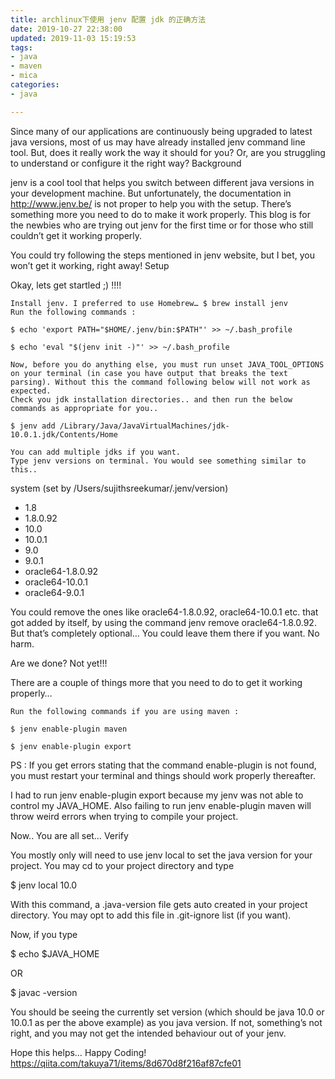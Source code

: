 ```yaml
---
title: archlinux下使用 jenv 配置 jdk 的正确方法
date: 2019-10-27 22:38:00
updated: 2019-11-03 15:19:53
tags: 
- java
- maven
- mica
categories: 
- java

---
```

Since many of our applications are continuously being upgraded to latest java versions, most of us may have already installed jenv command line tool. But, does it really work the way it should for you? Or, are you struggling to understand or configure it the right way?
Background

jenv is a cool tool that helps you switch between different java versions in your development machine. But unfortunately, the documentation in http://www.jenv.be/ is not proper to help you with the setup. There’s something more you need to do to make it work properly. This blog is for the newbies who are trying out jenv for the first time or for those who still couldn’t get it working properly.

You could try following the steps mentioned in jenv website, but I bet, you won’t get it working, right away!
Setup


<!--more-->


Okay, lets get startled ;) !!!!

    Install jenv. I preferred to use Homebrew… $ brew install jenv
    Run the following commands :

    $ echo 'export PATH="$HOME/.jenv/bin:$PATH"' >> ~/.bash_profile

    $ echo 'eval "$(jenv init -)"' >> ~/.bash_profile

    Now, before you do anything else, you must run unset JAVA_TOOL_OPTIONS on your terminal (in case you have output that breaks the text parsing). Without this the command following below will not work as expected.
    Check you jdk installation directories.. and then run the below commands as appropriate for you..

    $ jenv add /Library/Java/JavaVirtualMachines/jdk-10.0.1.jdk/Contents/Home

    You can add multiple jdks if you want.
    Type jenv versions on terminal. You would see something similar to this..

  system (set by /Users/sujithsreekumar/.jenv/version)
  - 1.8
  - 1.8.0.92
  - 10.0
  - 10.0.1
  - 9.0
  - 9.0.1
  - oracle64-1.8.0.92
  - oracle64-10.0.1
  - oracle64-9.0.1

You could remove the ones like oracle64-1.8.0.92, oracle64-10.0.1 etc. that got added by itself, by using the command jenv remove oracle64-1.8.0.92. But that’s completely optional… You could leave them there if you want. No harm.

Are we done? Not yet!!!

There are a couple of things more that you need to do to get it working properly…

    Run the following commands if you are using maven :

    $ jenv enable-plugin maven

    $ jenv enable-plugin export

PS : If you get errors stating that the command enable-plugin is not found, you must restart your terminal and things should work properly thereafter.

I had to run jenv enable-plugin export because my jenv was not able to control my JAVA_HOME. Also failing to run jenv enable-plugin maven will throw weird errors when trying to compile your project.

Now.. You are all set…
Verify

You mostly only will need to use jenv local to set the java version for your project. You may cd to your project directory and type

  $ jenv local 10.0

With this command, a .java-version file gets auto created in your project directory. You may opt to add this file in .git-ignore list (if you want).

Now, if you type

  $ echo $JAVA_HOME

OR

  $ javac -version

You should be seeing the currently set version (which should be java 10.0 or 10.0.1 as per the above example) as you java version. If not, something’s not right, and you may not get the intended behaviour out of your jenv.

Hope this helps… Happy Coding!
https://qiita.com/takuya71/items/8d670d8f216af87cfe01